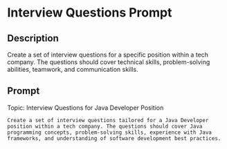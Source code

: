 # Interview Questions Prompt

## Description
Create a set of interview questions for a specific position within a tech company. The questions should cover technical skills, problem-solving abilities, teamwork, and communication skills.
## Prompt

Topic: Interview Questions for Java Developer Position
```
Create a set of interview questions tailored for a Java Developer position within a tech company. The questions should cover Java programming concepts, problem-solving skills, experience with Java frameworks, and understanding of software development best practices.
```